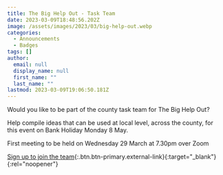 ```yaml
---
title: The Big Help Out - Task Team
date: 2023-03-09T18:48:56.202Z
image: /assets/images/2023/03/big-help-out.webp
categories:
  - Announcements
  - Badges
tags: []
author:
  email: null
  display_name: null
  first_name: ""
  last_name: ""
lastmod: 2023-03-09T19:06:50.181Z
---
```

Would you like to be part of the county task team for The Big Help Out?

Help compile ideas that can be used at local level, across the county, for this event on Bank Holiday Monday 8 May.

First meeting to be held on Wednesday 29 March at 7.30pm over Zoom

[Sign up to join the team](https://forms.office.com/Pages/ResponsePage.aspx?id=3yob_CzTykeMNWNnWM6OwRrqs7bdo19CnIwI_9Lov51UMTI1Q1JTMEMxNzZZVjIzN1lEVU9LTjQ5Ui4u){:.btn.btn-primary.external-link}{:target="_blank"}{:rel="noopener"}
